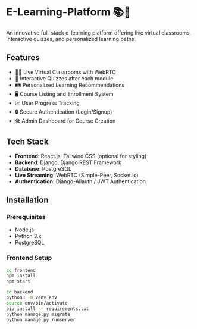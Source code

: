 # E-Learning-Platform 📚🚀

An innovative full-stack e-learning platform offering live virtual classrooms, interactive quizzes, and personalized learning paths.

## Features
- 🧑‍🏫 Live Virtual Classrooms with WebRTC
- 🎯 Interactive Quizzes after each module
- 🛤 Personalized Learning Recommendations
- 🖥 Course Listing and Enrollment System
- 📈 User Progress Tracking
- 🔒 Secure Authentication (Login/Signup)
- 🛠 Admin Dashboard for Course Creation

## Tech Stack
- **Frontend**: React.js, Tailwind CSS (optional for styling)
- **Backend**: Django, Django REST Framework
- **Database**: PostgreSQL
- **Live Streaming**: WebRTC (Simple-Peer, Socket.io)
- **Authentication**: Django-Allauth / JWT Authentication

## Installation

### Prerequisites
- Node.js
- Python 3.x
- PostgreSQL

### Frontend Setup
```bash
cd frontend
npm install
npm start

cd backend
python3 -m venv env
source env/bin/activate
pip install -r requirements.txt
python manage.py migrate
python manage.py runserver
